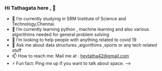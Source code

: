 ### Hi Tathagata here , 👋





- 🔭 I’m currently studying in SRM Institute of Science and Technology,Chennai.
- 🌱 I’m currently learning python , machine learning and also various algorithims needed for general problem solving
- 🤔 I’m looking to help people with anything related to covid 19
- 💬 Ask me about data structures ,algorithims ,sports or any tech related stuff 
- 📫 How to reach me: Mail me at : heytatha42@gmail.com
- ⚡ Fun fact: Ping me up if you want to talk about space.
-->
